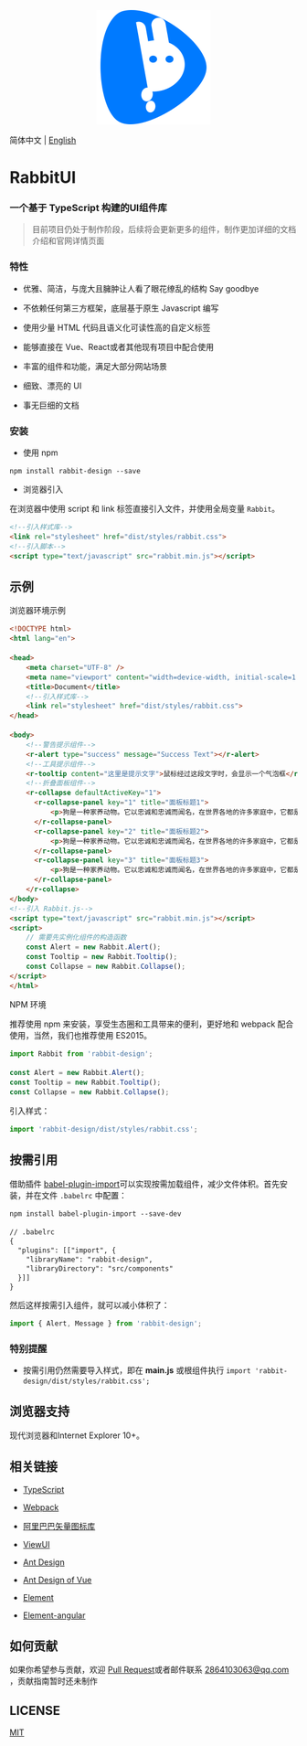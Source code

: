 <p align="center">
    <a href="https://github.com/niu-grandpa/RabbitUI">
        <img width="200" src="./assets/logo.svg">
    </a>
</p>

简体中文 | [English](./README.en-US.md)

<h1>
RabbitUI
    <h3>一个基于 TypeScript 构建的UI组件库</h3>
</h1>

> 目前项目仍处于制作阶段，后续将会更新更多的组件，制作更加详细的文档介绍和官网详情页面

### 特性

- 优雅、简洁，与庞大且臃肿让人看了眼花缭乱的结构 Say goodbye

- 不依赖任何第三方框架，底层基于原生 Javascript 编写

- 使用少量 HTML 代码且语义化可读性高的自定义标签

- 能够直接在 Vue、React或者其他现有项目中配合使用

- 丰富的组件和功能，满足大部分网站场景

- 细致、漂亮的 UI

- 事无巨细的文档

### 安装

- 使用 npm

```text
npm install rabbit-design --save
```

- 浏览器引入

在浏览器中使用 script 和 link 标签直接引入文件，并使用全局变量 `Rabbit`。

```html
<!--引入样式库-->
<link rel="stylesheet" href="dist/styles/rabbit.css">
<!--引入脚本-->
<script type="text/javascript" src="rabbit.min.js"></script>
```

## 示例

浏览器环境示例

```html
<!DOCTYPE html>
<html lang="en">

<head>
    <meta charset="UTF-8" />
    <meta name="viewport" content="width=device-width, initial-scale=1.0" />
    <title>Document</title>
    <!--引入样式库-->
    <link rel="stylesheet" href="dist/styles/rabbit.css">
</head>
    
<body>
    <!--警告提示组件-->
    <r-alert type="success" message="Success Text"></r-alert>
    <!--工具提示组件-->
    <r-tooltip content="这里是提示文字">鼠标经过这段文字时，会显示一个气泡框</r-tooltip>
    <!--折叠面板组件-->
    <r-collapse defaultActiveKey="1">
      <r-collapse-panel key="1" title="面板标题1">
          <p>狗是一种家养动物。它以忠诚和忠诚而闻名，在世界各地的许多家庭中，它都是受欢迎的客人。</p>
      </r-collapse-panel>
      <r-collapse-panel key="2" title="面板标题2">
          <p>狗是一种家养动物。它以忠诚和忠诚而闻名，在世界各地的许多家庭中，它都是受欢迎的客人。</p>
      </r-collapse-panel>
      <r-collapse-panel key="3" title="面板标题3">
          <p>狗是一种家养动物。它以忠诚和忠诚而闻名，在世界各地的许多家庭中，它都是受欢迎的客人。</p>
      </r-collapse-panel>
    </r-collapse>
</body>
<!--引入 Rabbit.js-->
<script type="text/javascript" src="rabbit.min.js"></script>
<script>
    // 需要先实例化组件的构造函数
    const Alert = new Rabbit.Alert();   
    const Tooltip = new Rabbit.Tooltip();  
    const Collapse = new Rabbit.Collapse();  
</script>
</html>
```

NPM 环境

推荐使用 npm 来安装，享受生态圈和工具带来的便利，更好地和 webpack 配合使用，当然，我们也推荐使用 ES2015。

```js
import Rabbit from 'rabbit-design';

const Alert = new Rabbit.Alert();   
const Tooltip = new Rabbit.Tooltip();
const Collapse = new Rabbit.Collapse();  
```

引入样式：

```js
import 'rabbit-design/dist/styles/rabbit.css';
```

## 按需引用

 借助插件 [babel-plugin-import](https://github.com/ant-design/babel-plugin-import)可以实现按需加载组件，减少文件体积。首先安装，并在文件 `.babelrc` 中配置：

```text
npm install babel-plugin-import --save-dev

// .babelrc
{
  "plugins": [["import", {
    "libraryName": "rabbit-design",
    "libraryDirectory": "src/components"
  }]]
}
```

然后这样按需引入组件，就可以减小体积了：

```js
import { Alert, Message } from 'rabbit-design';
```

### 特别提醒

- 按需引用仍然需要导入样式，即在 **main.js** 或根组件执行 `import 'rabbit-design/dist/styles/rabbit.css';`

## 浏览器支持

现代浏览器和Internet Explorer 10+。

## 相关链接

- [TypeScript](https://www.tslang.cn/)

- [Webpack](http://webpack.github.io/)
- [阿里巴巴矢量图标库](https://www.iconfont.cn/)
- [ViewUI](https://www.iviewui.com/)
- [Ant Design](https://ant.design/index-cn)

- [Ant Design of Vue](https://2x.antdv.com/docs/vue/introduce-cn/)
- [Element](https://element.eleme.cn/)
- [Element-angular](https://element-angular.faas.ele.me/guide/install)

## 如何贡献

如果你希望参与贡献，欢迎 [Pull Request](https://github.com/vueComponent/ant-design-vue/pulls)或者邮件联系 2864103063@qq.com ，贡献指南暂时还未制作

## LICENSE

[MIT](https://github.com/niu-grandpa/RabbitUI/blob/master/LICENSE)